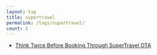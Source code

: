 ```yaml
---
layout: tag
title: supertravel
permalink: /tags/supertravel/
count: 1
---
```


- [Think Twice Before Booking Through SuperTravel OTA](https://ansonliu.com/2023/05/supertravel-booking-ota/)
